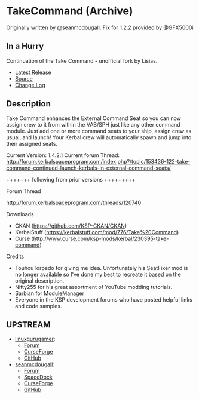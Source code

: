 # TakeCommand (Archive)

Originally written by @seanmcdougall. Fix for 1.2.2 provided by @GFX5000i

## In a Hurry

Continuation of the Take Command - unofficial fork by Lisias.

* [Latest Release](https://github.com/net-lisias-kspu/TakeCommand/releases)
* [Source](https://github.com/net-lisias-kspu/TakeCommand)
* [Change Log](./CHANGE_LOG.md)


## Description

Take Command enhances the External Command Seat so you can now assign crew to it from within the VAB/SPH just like any other command module.  Just add one or more command seats to your ship, assign crew as usual, and launch!  Your Kerbal crew will automatically spawn and jump into their assigned seats.

Current Version: 1.4.2.1
Current forum Thread:  http://forum.kerbalspaceprogram.com/index.php?/topic/153436-122-take-command-continued-launch-kerbals-in-external-command-seats/

+++++++ following from prior versions +++++++++

Forum Thread

http://forum.kerbalspaceprogram.com/threads/120740

Downloads
- CKAN (https://github.com/KSP-CKAN/CKAN)
- KerbalStuff (https://kerbalstuff.com/mod/776/Take%20Command)
- Curse (http://www.curse.com/ksp-mods/kerbal/230395-take-command)

Credits
- TouhouTorpedo for giving me idea.  Unfortunately his SeatFixer mod is no longer available so I've done my best to recreate it based on the original description.
- Nifty255 for his great assortment of YouTube modding tutorials.
- Sarbian for ModuleManager
- Everyone in the KSP development forums who have posted helpful links and code samples.


## UPSTREAM

* [linuxgurugamer](https://forum.kerbalspaceprogram.com/index.php?/profile/129964-linuxgurugamer/):
	+ [Forum](https://forum.kerbalspaceprogram.com/index.php?/topic/153436-141-take-command-continued-launch-kerbals-in-external-command-seats/&)
	+ [CurseForge](https://spacedock.info/mod/1112/TakeCommandContinued)
	+ [GitHub](https://github.com/linuxgurugamer/TakeCommand/releases)
* [seanmcdougall](https://forum.kerbalspaceprogram.com/index.php?/profile/143691-seanmcdougall/):
	+ [Forum](https://forum.kerbalspaceprogram.com/index.php?/topic/108711-112-take-command-launch-kerbals-in-external-command-seats-v141-may-6-2016/)
	+ [SpaceDock](https://spacedock.info/mod/585/Take%20Command)
	+ [CurseForge](https://www.curseforge.com/kerbal/ksp-mods/take-command)
	+ [GitHub](https://github.com/seanmcdougall/TakeCommand/releases)
